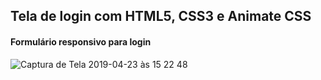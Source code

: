 ## Tela de login com HTML5, CSS3 e Animate CSS

#### Formulário responsivo para login

![Captura de Tela 2019-04-23 às 15 22 48](https://user-images.githubusercontent.com/12898794/56606095-e1ad8780-65db-11e9-85b9-2b09b12fa273.png)
